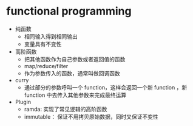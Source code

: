 # functional programming
- 纯函数
    - 相同输入得到相同输出
    - 变量具有不变性
- 高阶函数
    - 把其他函数作为自己参数或者返回值的函数
    - map/reduce/filter
    - 作为参数传入的函数，通常叫做回调函数
- curry
    - 通过部分的参数呼叫一个 function，这样会返回一个新 function ，新 function 中去传入其他参数来完成最终运算
- Plugin
    - ramda: 实现了常见逻辑的高阶函数
    - immutable： 保证不用拷贝原始数据，同时又保证不变性
